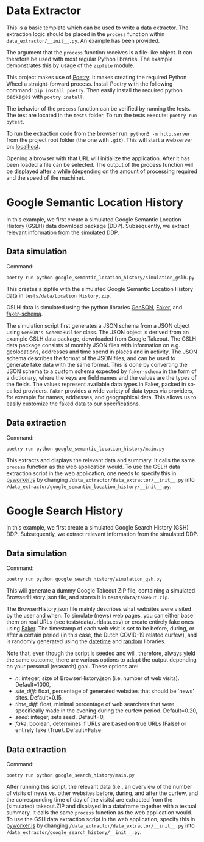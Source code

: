 # Data Extractor

This is a basic template which can be used to write a data extractor.
The extraction logic should be placed in the `process` function within
`data_extractor/__init__.py`. An example has been provided.

The argument that the `process` function receives is a file-like object.
It can therefore be used with most regular Python libraries. The example
demonstrates this by usage of the `zipfile` module.

This project makes use of [Poetry](https://python-poetry.org/). It makes
creating the required Python Wheel a straight-forward process. Install
Poetry with the following command: `pip install poetry`. 
Then easily install the required python packages with `poetry install`.

The behavior of the `process` function can be verified by running the
tests. The test are located in the `tests` folder. To run the tests
execute: `poetry run pytest`.

To run the extraction code from the browser run:
`python3 -m http.server` from the project root folder (the one with `.git`).
This will start a webserver on: [localhost](http://localhost:8000).

Opening a browser with that URL will initialize the application. After
it has been loaded a file can be selected. The output of the process
function will be displayed after a while (depending on the amount of
processing required and the speed of the machine).

# Google Semantic Location History 
In this example, we first create a simulated Google Semantic Location History
(GSLH) data download package (DDP). Subsequently, we extract relevant information
from the simulated DDP.

## Data simulation
Command:

`poetry run python google_semantic_location_history/simulation_gslh.py`

This creates a zipfile with the simulated Google Semantic Location
History data in `tests/data/Location History.zip`.

GSLH data is simulated using the python libraries
[GenSON](<https://pypi.org/project/genson/>),
[Faker](<https://github.com/joke2k/faker>), and
[faker-schema](<https://pypi.org/project/faker-schema/>).

The simulation script first generates a JSON schema from a JSON object using
`GenSON's SchemaBuilder` class. The JSON object is derived from an
example GSLH data package, downloaded from Google Takeout. The GSLH data
package consists of monthly JSON files with information on e.g.
geolocations, addresses and time spend in places and in activity. The
JSON schema describes the format of the JSON files, and can be used to
generate fake data with the same format. This is done by converting the
JSON schema to a custom schema expected by `faker-schema` in the form of
a dictionary, where the keys are field names and the values are the
types of the fields. The values represent available data types in Faker,
packed in so-called providers. `Faker` provides a wide variety of data
types via providers, for example for names, addresses, and geographical
data. This allows us to easily customize the faked data to our
specifications.


## Data extraction
Command:

`poetry run python google_semantic_location_history/main.py`

This extracts and displays the relevant data and summary. It calls the
same `process` function as the web application would. To use the GSLH
data extraction script in the web application, one needs to specify this
in [pyworker.js](../pyworker.js) by changing
 `/data_extractor/data_extractor/__init__.py` into 
 `/data_extractor/google_semantic_location_history/__init__.py`.

# Google Search History
In this example, we first create a simulated Google Search History
(GSH) DDP. Subsequently, we extract relevant information from the simulated DDP.

## Data simulation
Command:

`poetry run python google_search_history/simulation_gsh.py`

This will generate a dummy Google Takeout ZIP file, containing a
simulated BrowserHistory.json file, and stores it in `tests/data/takeout.zip`.

The BrowserHistory.json file mainly describes what 
websites were visited by the user and when. To simulate (news) web
pages, you can either base them on real URLs (see
tests/data/urldata.csv) or create entirely fake ones using
[Faker](<https://github.com/joke2k/faker>). The timestamp of each web
visit is set to be before, during, or after a certain period (in this
case, the Dutch COVID-19 related curfew), and is randomly generated
using the [datetime](<https://docs.python.org/3/library/datetime.html>)
and [random](<https://docs.python.org/3/library/random.html>) libraries.

Note that, even though the script is seeded and will, therefore, always
yield the same outcome, there are various options to adapt the output
depending on your personal (research) goal. These options are: 
- *n*: integer, size of BrowserHistory.json (i.e. number of web visits).
Default=1000, 
- *site_diff*: float, percentage of generated websites that should be 'news' 
sites. Default=0.15, 
- *time_diff*: float, minimal percentage of web searchers that were specifically 
made in the evening during the curfew period. Default=0.20, 
- *seed*: integer, sets seed. Default=0, 
- *fake*: boolean, determines if URLs are based on true URLs (False) or entirely 
fake (True). Default=False

## Data extraction
Command:

`poetry run python google_search_history/main.py`

After running this script, the relevant data (i.e., an overview of the
number of visits of news vs. other websites before, during, and after
the curfew, and the corresponding time of day of the visits) are
extracted from the (simulated) takeout.ZIP and displayed in a dataframe
together with a textual summary. It calls the same `process` function as
the web application would. To use the GSH data extraction script in the
web application, specify this in [pyworker.js](../pyworker.js) by changing
 `/data_extractor/data_extractor/__init__.py` into 
 `/data_extractor/google_search_history/__init__.py`.

